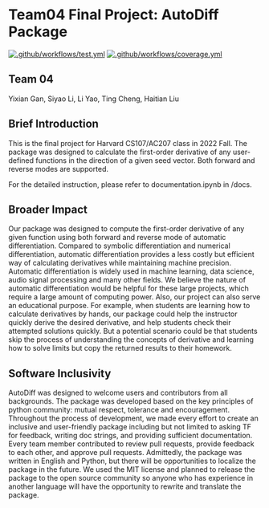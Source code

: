 # Team04 Final Project: AutoDiff Package
 
[![.github/workflows/test.yml](https://code.harvard.edu/CS107/team04/actions/workflows/test.yml/badge.svg)](https://code.harvard.edu/CS107/team04/actions/workflows/test.yml)
[![.github/workflows/coverage.yml](https://code.harvard.edu/CS107/team04/actions/workflows/coverage.yml/badge.svg)](https://code.harvard.edu/CS107/team04/actions/workflows/coverage.yml)

## Team 04
Yixian Gan, Siyao Li, Li Yao, Ting Cheng, Haitian Liu

## Brief Introduction
This is the final project for Harvard CS107/AC207 class in 2022 Fall. The package was designed to calculate the first-order derivative of any user-defined functions in the direction of a given seed vector. Both forward and reverse modes are supported. 

For the detailed instruction, please refer to documentation.ipynb in /docs. 

## Broader Impact 
Our package was designed to compute the first-order derivative of any given function using both forward and reverse mode of automatic differentiation. Compared to symbolic differentiation and numerical differentiation, automatic differentiation provides a less costly but efficient way of calculating derivatives while maintaining machine precision. Automatic differentiation is widely used in machine learning, data science, audio signal processing and many other fields. We believe the nature of automatic differentiation would be helpful for these large projects, which require a large amount of computing power.
Also, our project can also serve an educational purpose. For example, when students are learning how to calculate derivatives by hands, our package could help the instructor quickly derive the desired derivative, and help students check their attempted solutions quickly. But a potential scenario could be that students skip the process of understanding the concepts of derivative and learning how to solve limits but copy the returned results to their homework. 


## Software Inclusivity 

AutoDiff was designed to welcome users and contributors from all backgrounds. The package was developed based on the key principles of python community: mutual respect, tolerance and encouragement. Throughout the process of development, we made every effort to create an inclusive and user-friendly package including but not limited to asking TF for feedback, writing doc strings, and providing sufficient documentation. Every team member contributed to review pull requests, provide feedback to each other, and approve pull requests. Admittedly, the package was written in English and Python, but there will be opportunities to localize the package in the future. We used the MIT license and planned to release the package to the open source community so anyone who has experience in another language will have the opportunity to rewrite and translate the package. 
